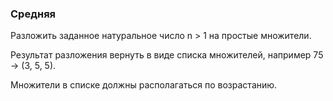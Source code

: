 ### Средняя

Разложить заданное натуральное число n > 1 на простые множители.

Результат разложения вернуть в виде списка множителей,
например 75 -> (3, 5, 5).

Множители в списке должны располагаться по возрастанию.